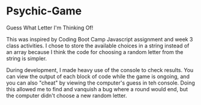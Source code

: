 # Psychic-Game
Guess What Letter I'm Thinking Of!

This was inspired by Coding Boot Camp Javascript assignment and week 3 class activities. I chose to store the available choices in a string instead of an array because I think the code for choosing a random letter from the string is simpler.

During development, I made heavy use of the console to check results. You can view the output of each block of code while the game is ongoing, and you can also "cheat" by viewing the computer's guess in teh console. Doing this allowed me to find and vanquish a bug where a round would end, but the computer didn't choose a new random letter.

